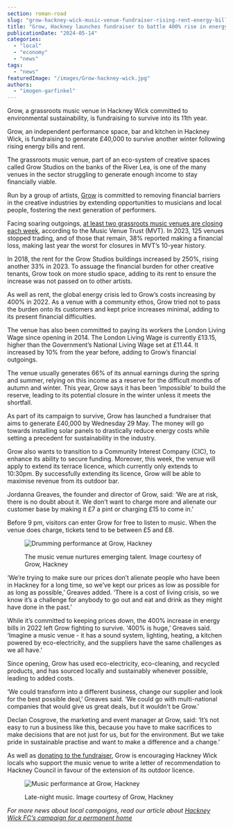 ```yaml
---
section: roman-road
slug: "grow-hackney-wick-music-venue-fundraiser-rising-rent-energy-bills"
title: "Grow, Hackney launches fundraiser to battle 400% rise in energy bills"
publicationDate: "2024-05-14"
categories: 
  - "local"
  - "economy"
  - "news"
tags: 
  - "news"
featuredImage: "/images/Grow-hackney-wick.jpg"
authors: 
  - "imogen-garfinkel"
---
```


Grow, a grassroots music venue in Hackney Wick committed to environmental sustainability, is fundraising to survive into its 11th year.

Grow, an independent performance space, bar and kitchen in Hackney Wick, is fundraising to generate £40,000 to survive another winter following rising energy bills and rent.

The grassroots music venue, part of an eco-system of creative spaces called Grow Studios on the banks of the River Lea, is one of the many venues in the sector struggling to generate enough income to stay financially viable.

Run by a group of artists, [Grow](https://romanroadlondon.com/discover-bow-grow-hackney-wick/) is committed to removing financial barriers in the creative industries by extending opportunities to musicians and local people, fostering the next generation of performers.

Facing soaring outgoings, [at least two grassroots music venues are closing each week](https://www.bigissue.com/culture/music/grassroots-music-venues-closing-mvt/), according to the Music Venue Trust (MVT). In 2023, 125 venues stopped trading, and of those that remain, 38% reported making a financial loss, making last year the worst for closures in MVT’s 10-year history.

In 2018, the rent for the Grow Studios buildings increased by 250%, rising another 33% in 2023. To assuage the financial burden for other creative tenants, Grow took on more studio space, adding to its rent to ensure the increase was not passed on to other artists.

As well as rent, the global energy crisis led to Grow’s costs increasing by 400% in 2022. As a venue with a community ethos, Grow tried not to pass the burden onto its customers and kept price increases minimal, adding to its present financial difficulties.

The venue has also been committed to paying its workers the London Living Wage since opening in 2014. The London Living Wage is currently £13.15, higher than the Government’s National Living Wage set at £11.44. It increased by 10% from the year before, adding to Grow’s financial outgoings.

The venue usually generates 66% of its annual earnings during the spring and summer, relying on this income as a reserve for the difficult months of autumn and winter. This year, Grow says it has been ‘impossible’ to build the reserve, leading to its potential closure in the winter unless it meets the shortfall.

As part of its campaign to survive, Grow has launched a fundraiser that aims to generate £40,000 by Wednesday 29 May. The money will go towards installing solar panels to drastically reduce energy costs while setting a precedent for sustainability in the industry.

Grow also wants to transition to a Community Interest Company (CIC), to enhance its ability to secure funding. Moreover, this week, the venue will apply to extend its terrace licence, which currently only extends to 10:30pm. By successfully extending its licence, Grow will be able to maximise revenue from its outdoor bar.

Jordanna Greaves, the founder and director of Grow, said: ‘We are at risk, there is no doubt about it. We don’t want to charge more and alienate our customer base by making it £7 a pint or charging £15 to come in.’

Before 9 pm, visitors can enter Grow for free to listen to music. When the venue does charge, tickets tend to be between £5 and £8. 

<figure>

![Drumming performance at Grow, Hackney](/images/Grow-hackney-wick-music-venue-drummer-performance-1024x683.jpg)

<figcaption>

The music venue nurtures emerging talent. Image courtesy of Grow, Hackney

</figcaption>

</figure>

‘We’re trying to make sure our prices don’t alienate people who have been in Hackney for a long time, so we’ve kept our prices as low as possible for as long as possible,’ Greaves added. ‘There is a cost of living crisis, so we know it’s a challenge for anybody to go out and eat and drink as they might have done in the past.’

While it’s committed to keeping prices down, the 400% increase in energy bills in 2022 left Grow fighting to survive. ‘400% is huge,’ Greaves said. ‘Imagine a music venue - it has a sound system, lighting, heating, a kitchen powered by eco-electricity, and the suppliers have the same challenges as we all have.’

Since opening, Grow has used eco-electricity, eco-cleaning, and recycled products, and has sourced locally and sustainably whenever possible, leading to added costs.

‘We could transform into a different business, change our supplier and look for the best possible deal,’ Greaves said. ‘We could go with multi-national companies that would give us great deals, but it wouldn't be Grow.’

Declan Cosgrove, the marketing and event manager at Grow, said: ‘It’s not easy to run a business like this, because you have to make sacrifices to make decisions that are not just for us, but for the environment. But we take pride in sustainable practise and want to make a difference and a change.’

As well as [donating to the fundraiser](https://www.crowdfunder.co.uk/p/save-grow-hackney?utm_source=Press&utm_medium=social&utm_campaign=Press), Grow is encouraging Hackney Wick locals who support the music venue to write a letter of recommendation to Hackney Council in favour of the extension of its outdoor licence. 

<figure>

![Music performance at Grow, Hackney](/images/Grow-hackney-wick-music-venue-crowds-live-performance-1024x683.jpg)

<figcaption>

Late-night music. Image courtesy of Grow, Hackney

</figcaption>

</figure>

_For more news about local campaigns, read our article about_ [_Hackney Wick FC’s campaign for a permanent home_](https://romanroadlondon.com/hackney-wick-fc-bobby-kasanga-fundraiser-new-football-ground/)


